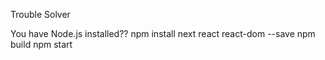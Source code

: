 Trouble Solver


You have Node.js installed??
npm install next react react-dom --save
npm build
npm start